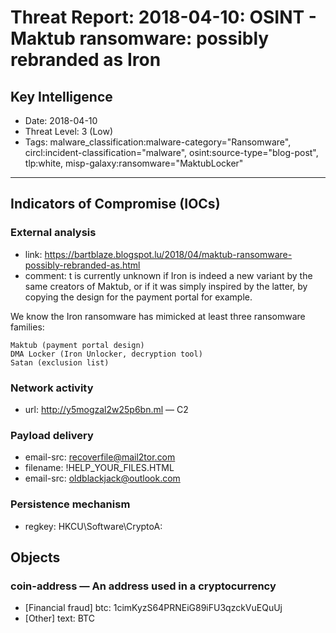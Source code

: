 # Threat Report: 2018-04-10: OSINT - Maktub ransomware: possibly rebranded as Iron


## Key Intelligence
* Date: 2018-04-10
* Threat Level: 3 (Low)
* Tags: malware_classification:malware-category="Ransomware", circl:incident-classification="malware", osint:source-type="blog-post", tlp:white, misp-galaxy:ransomware="MaktubLocker"

---

## Indicators of Compromise (IOCs)
### External analysis
* link: https://bartblaze.blogspot.lu/2018/04/maktub-ransomware-possibly-rebranded-as.html
* comment: t is currently unknown if Iron is indeed a new variant by the same creators of Maktub, or if it was simply inspired by the latter, by copying the design for the payment portal for example.

We know the Iron ransomware has mimicked at least three ransomware families:

    Maktub (payment portal design)
    DMA Locker (Iron Unlocker, decryption tool)
    Satan (exclusion list)

### Network activity
* url: http://y5mogzal2w25p6bn.ml — C2

### Payload delivery
* email-src: recoverfile@mail2tor.com
* filename: !HELP_YOUR_FILES.HTML
* email-src: oldblackjack@outlook.com

### Persistence mechanism
* regkey: HKCU\Software\CryptoA:

## Objects
### coin-address — An address used in a cryptocurrency
* [Financial fraud] btc: 1cimKyzS64PRNEiG89iFU3qzckVuEQuUj
* [Other] text: BTC
